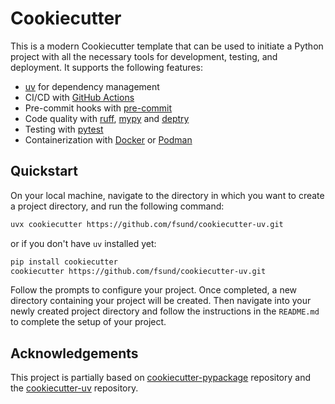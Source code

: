 # Cookiecutter

This is a modern Cookiecutter template that can be used to initiate a Python project with all the necessary tools for development, testing, and deployment. It supports the following features:

- [uv](https://docs.astral.sh/uv/) for dependency management
- CI/CD with [GitHub Actions](https://github.com/features/actions)
- Pre-commit hooks with [pre-commit](https://pre-commit.com/)
- Code quality with [ruff](https://github.com/charliermarsh/ruff), [mypy](https://mypy.readthedocs.io/en/stable/) and [deptry](https://github.com/fpgmaas/deptry/)
- Testing with [pytest](https://docs.pytest.org/en/7.1.x/)
- Containerization with [Docker](https://www.docker.com/) or [Podman](https://podman.io/)

## Quickstart

On your local machine, navigate to the directory in which you want to
create a project directory, and run the following command:

```bash
uvx cookiecutter https://github.com/fsund/cookiecutter-uv.git
```

or if you don't have `uv` installed yet:

```bash
pip install cookiecutter
cookiecutter https://github.com/fsund/cookiecutter-uv.git
```

Follow the prompts to configure your project. Once completed, a new directory containing your project will be created. Then navigate into your newly created project directory and follow the instructions in the `README.md` to complete the setup of your project.

## Acknowledgements

This project is partially based on [cookiecutter-pypackage](https://github.com/audreyfeldroy/cookiecutter-pypackage)
repository and the [cookiecutter-uv](https://github.com/fpgmaas/cookiecutter-uv) repository.
